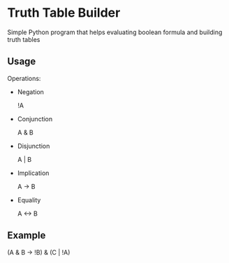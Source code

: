 # Truth Table Builder
Simple Python program that helps evaluating boolean formula and building truth tables

## Usage

Operations:

* Negation

  !A

* Conjunction

  A & B

* Disjunction

  A | B

* Implication

  A -> B

* Equality

  A <-> B


## Example

(A & B -> !B) & (C | !A)